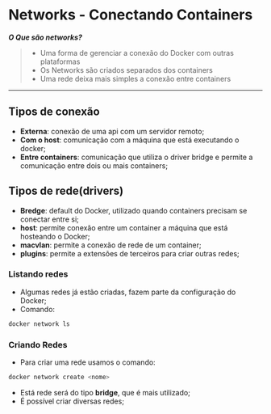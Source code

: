 # Networks - Conectando Containers

**_O Que são networks?_**

> - Uma forma de gerenciar a conexão do Docker com outras plataformas
> - Os Networks são criados separados dos containers
> - Uma rede deixa mais simples a conexão entre containers

---

## Tipos de conexão

- **Externa**: conexão de uma api com um servidor remoto;
- **Com o host**: comunicação com a máquina que está executando o docker;
- **Entre containers**: comunicação que utiliza o driver bridge e permite a comunicação entre dois ou mais containers;

## Tipos de rede(drivers)

- **Bredge**: default do Docker, utilizado quando containers precisam se conectar entre si;
- **host**: permite conexão entre um container a máquina que está hosteando o Docker;
- **macvlan**: permite a conexão de rede de um container;
- **plugins**: permite a extensões de terceiros para criar outras redes;

### Listando redes

- Algumas redes já estão criadas, fazem parte da configuração do Docker;
- Comando:

```bash
docker network ls
```

### Criando Redes

- Para criar uma rede usamos o comando:

```bash
docker network create <nome>
```

- Está rede será do tipo **bridge**, que é mais utilizado;
- É possível criar diversas redes;
